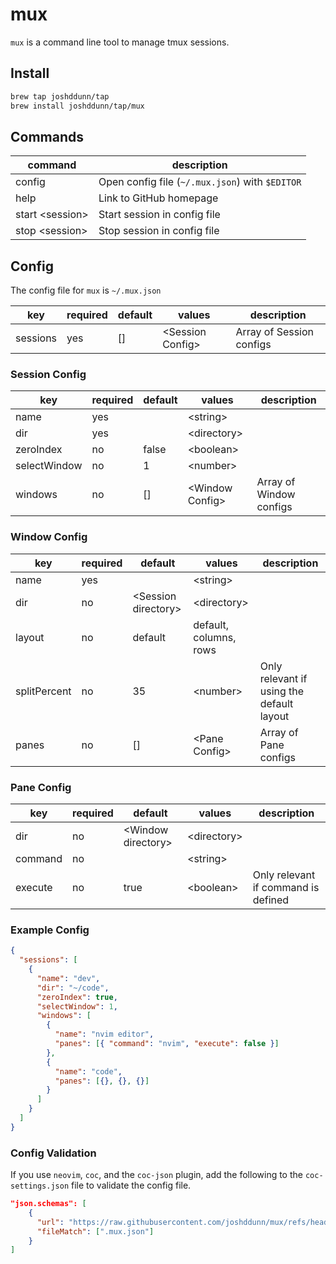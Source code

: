 # mux

`mux` is a command line tool to manage tmux sessions.

## Install

```sh
brew tap joshddunn/tap
brew install joshddunn/tap/mux
```

## Commands

| command           | description                                     |
| ----------------- | ----------------------------------------------- |
| config            | Open config file (`~/.mux.json`) with `$EDITOR` |
| help              | Link to GitHub homepage                         |
| start \<session\> | Start session in config file                    |
| stop \<session\>  | Stop session in config file                     |

## Config

The config file for `mux` is `~/.mux.json`

| key      | required | default | values             | description              |
| -------- | -------- | ------- | ------------------ | ------------------------ |
| sessions | yes      | []      | \<Session Config\> | Array of Session configs |

### Session Config

| key          | required | default | values            | description             |
| ------------ | -------- | ------- | ----------------- | ----------------------- |
| name         | yes      |         | \<string\>        |                         |
| dir          | yes      |         | \<directory\>     |                         |
| zeroIndex    | no       | false   | \<boolean\>       |                         |
| selectWindow | no       | 1       | \<number\>        |                         |
| windows      | no       | []      | \<Window Config\> | Array of Window configs |

### Window Config

| key          | required | default               | values                 | description                               |
| ------------ | -------- | --------------------- | ---------------------- | ----------------------------------------- |
| name         | yes      |                       | \<string\>             |                                           |
| dir          | no       | \<Session directory\> | \<directory\>          |                                           |
| layout       | no       | default               | default, columns, rows |                                           |
| splitPercent | no       | 35                    | \<number\>             | Only relevant if using the default layout |
| panes        | no       | []                    | \<Pane Config\>        | Array of Pane configs                     |

### Pane Config

| key     | required | default              | values        | description                         |
| ------- | -------- | -------------------- | ------------- | ----------------------------------- |
| dir     | no       | \<Window directory\> | \<directory\> |                                     |
| command | no       |                      | \<string\>    |                                     |
| execute | no       | true                 | \<boolean\>   | Only relevant if command is defined |

### Example Config

```json
{
  "sessions": [
    {
      "name": "dev",
      "dir": "~/code",
      "zeroIndex": true,
      "selectWindow": 1,
      "windows": [
        {
          "name": "nvim editor",
          "panes": [{ "command": "nvim", "execute": false }]
        },
        {
          "name": "code",
          "panes": [{}, {}, {}]
        }
      ]
    }
  ]
}
```

### Config Validation

If you use `neovim`, `coc`, and the `coc-json` plugin, add the following to the `coc-settings.json` file to validate the config file.

```json
"json.schemas": [
    {
      "url": "https://raw.githubusercontent.com/joshddunn/mux/refs/heads/main/embed/config.schema.json",
      "fileMatch": [".mux.json"]
    }
]
```
